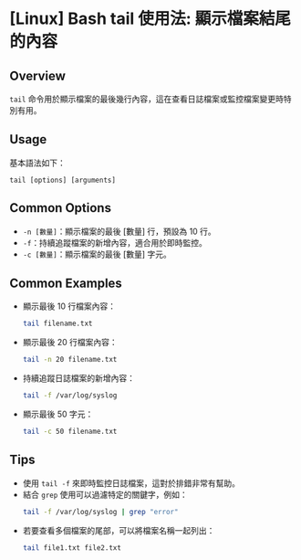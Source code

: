 # [Linux] Bash tail 使用法: 顯示檔案結尾的內容

## Overview
`tail` 命令用於顯示檔案的最後幾行內容，這在查看日誌檔案或監控檔案變更時特別有用。

## Usage
基本語法如下：
```
tail [options] [arguments]
```

## Common Options
- `-n [數量]`：顯示檔案的最後 [數量] 行，預設為 10 行。
- `-f`：持續追蹤檔案的新增內容，適合用於即時監控。
- `-c [數量]`：顯示檔案的最後 [數量] 字元。

## Common Examples
- 顯示最後 10 行檔案內容：
  ```bash
  tail filename.txt
  ```

- 顯示最後 20 行檔案內容：
  ```bash
  tail -n 20 filename.txt
  ```

- 持續追蹤日誌檔案的新增內容：
  ```bash
  tail -f /var/log/syslog
  ```

- 顯示最後 50 字元：
  ```bash
  tail -c 50 filename.txt
  ```

## Tips
- 使用 `tail -f` 來即時監控日誌檔案，這對於排錯非常有幫助。
- 結合 `grep` 使用可以過濾特定的關鍵字，例如：
  ```bash
  tail -f /var/log/syslog | grep "error"
  ```
- 若要查看多個檔案的尾部，可以將檔案名稱一起列出：
  ```bash
  tail file1.txt file2.txt
  ```